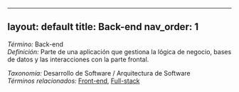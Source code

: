 
---
layout: default
title: Back-end
nav_order: 1
---

*Término:* Back-end  
*Definición:* Parte de una aplicación que gestiona la lógica de negocio, bases de datos y las interacciones con la parte frontal.

*Taxonomía:* Desarrollo de Software / Arquitectura de Software  
*Términos relacionados:* [Front-end](https://maleniski.github.io/diccionario-angl-tec-mx/docs/alfabeticamente/F/front-end/), [Full-stack](https://maleniski.github.io/diccionario-angl-tec-mx/docs/alfabeticamente/F/full-stack/)
